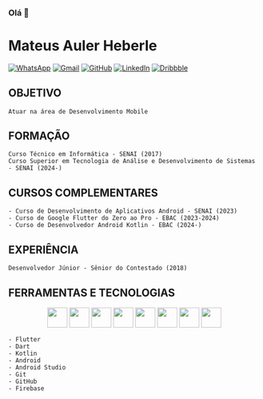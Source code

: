 ### Olá 👋

# Mateus Auler Heberle

[![WhatsApp](https://img.icons8.com/ios-filled/50/4CAF50/whatsapp.png)](https://wa.me/5549999502127)
[![Gmail](https://img.icons8.com/color/48/000000/gmail--v1.png)](mailto:mateusauler2@gmail.com)
[![GitHub](https://img.icons8.com/ios-glyphs/50/000000/github.png)](https://github.com/mateusheberle?tab=repositories)
[![LinkedIn](https://img.icons8.com/ios-filled/50/0077B5/linkedin.png)](https://www.linkedin.com/in/mateus-auler/)
[![Dribbble](https://img.icons8.com/ios-filled/50/EA4C89/dribbble.png)](https://dribbble.com/MateusAuler)

## OBJETIVO
    Atuar na área de Desenvolvimento Mobile

## FORMAÇÃO
    Curso Técnico em Informática - SENAI (2017)
    Curso Superior em Tecnologia de Análise e Desenvolvimento de Sistemas - SENAI (2024-)

## CURSOS COMPLEMENTARES
    - Curso de Desenvolvimento de Aplicativos Android - SENAI (2023)
    - Curso de Google Flutter do Zero ao Pro - EBAC (2023-2024) 
    - Curso de Desenvolvedor Android Kotlin - EBAC (2024-)

## EXPERIÊNCIA
    Desenvolvedor Júnior - Sênior do Contestado (2018)

## FERRAMENTAS E TECNOLOGIAS

<p align="center">
    <img loading="lazy" src="https://cdn.jsdelivr.net/gh/devicons/devicon/icons/flutter/flutter-original.svg" width="40" height="40"/>
    <img loading="lazy" src="https://cdn.jsdelivr.net/gh/devicons/devicon/icons/dart/dart-original.svg" width="40" height="40"/>
    <img loading="lazy" src="https://cdn.jsdelivr.net/gh/devicons/devicon/icons/kotlin/kotlin-original.svg" width="40" height="40"/>
    <img loading="lazy" src="https://cdn.jsdelivr.net/gh/devicons/devicon/icons/android/android-plain.svg" width="40" height="40"/>
    <img loading="lazy" src="https://cdn.jsdelivr.net/gh/devicons/devicon/icons/androidstudio/androidstudio-original.svg" width="40" height="40"/> 
    <img loading="lazy" src="https://cdn.jsdelivr.net/gh/devicons/devicon/icons/git/git-original.svg" width="40" height="40"/>
    <img loading="lazy" src="https://cdn.jsdelivr.net/gh/devicons/devicon/icons/github/github-original.svg" width="40" height="40"/>
    <img loading="lazy" src="https://cdn.jsdelivr.net/gh/devicons/devicon/icons/firebase/firebase-original.svg" width="40" height="40"/>
</p>

    - Flutter
    - Dart
    - Kotlin
    - Android
    - Android Studio 
    - Git
    - GitHub
    - Firebase